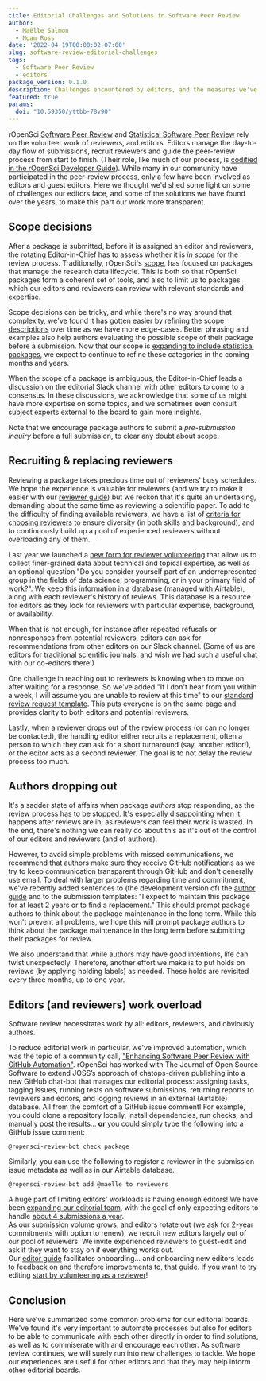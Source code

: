 ```yaml
---
title: Editorial Challenges and Solutions in Software Peer Review 
author:
  - Maëlle Salmon
  - Noam Ross
date: '2022-04-19T00:00:02-07:00'
slug: software-review-editorial-challenges
tags:
  - Software Peer Review
  - editors
package_version: 0.1.0
description: Challenges encountered by editors, and the measures we've taken to try to alleviate said problems.
featured: true
params:
  doi: "10.59350/yttbb-78v90"
---
```


rOpenSci [Software Peer Review](/software-review/) and [Statistical Software Peer Review](/software-review/) rely on the volunteer work of reviewers, and editors.
Editors manage the day-to-day flow of submissions, recruit reviewers and guide the peer-review process from start to finish.  (Their role, like much of our process, is [codified in the rOpenSci Developer Guide](https://devguide.ropensci.org/editorguide.html)).   While many in our community have participated in the peer-review process, only a few have been involved as editors and guest editors. Here we thought we'd shed some light on some of challenges our editors face, and some of the solutions we have found over the years, to make this part our work more transparent.

## Scope decisions 

After a package is submitted, before it is assigned an editor and reviewers, the rotating Editor-in-Chief has to assess whether it is _in scope_ for the review process.  Traditionally, rOpenSci's [scope](https://devguide.ropensci.org/policies.html#aims-and-scope), has focused on packages that manage the research data lifecycle. This is both so that rOpenSci packages form a coherent set of tools, and also to limit us to packages which our editors and reviewers can review with relevant standards and expertise.  

Scope decisions can be tricky, and while there's no way around that complexity, we've found it has gotten easier by refining the [scope descriptions](https://devguide.ropensci.org/policies.html#aims-and-scope) over time as we have  more edge-cases.
Better phrasing and examples also help authors evaluating the possible scope of their package before a submission.  Now that our scope is [expanding to include statistical packages](https://stats-devguide.ropensci.org/overview.html#overview-categories), we expect to continue to refine these categories in the coming months and years.

When the scope of a package is ambiguous, the Editor-in-Chief leads a discussion on the editorial Slack channel with other editors to come to a consensus.
In these discussions, we acknowledge that some of us might have more expertise on some topics, and we sometimes even consult subject experts external to the board to gain more insights.

Note that we encourage package authors to submit a _pre-submission inquiry_ before a full submission, to clear any doubt about scope.

## Recruiting & replacing reviewers

Reviewing a package takes precious time out of reviewers' busy schedules.
We hope the experience is valuable for reviewers (and we try to make it easier with our [reviewer guide](https://devguide.ropensci.org/reviewerguide.html)) but we reckon that it's quite an undertaking, demanding about the same time as reviewing a scientific paper. 
To add to the difficulty of finding available reviewers, we have a list of [criteria for choosing reviewers](https://devguide.ropensci.org/editorguide.html#criteria-for-choosing-a-reviewer) to ensure diversity (in both skills and background), and to continuously build up a pool of experienced reviewers without overloading any of them.

Last year we launched a [new form for reviewer volunteering](/blog/2021/11/18/devguide-0.7.0/#a-new-form-for-volunteer-reviewing) that allow us to collect finer-grained data about technical and topical expertise, as well as an optional question "Do you consider yourself part of an underrepresented group in the fields of data science, programming, or in your primary field of work?".
We keep this information in a database (managed with Airtable), along with each reviewer's history of reviews.  This database is a resource for editors as they look for reviewers with particular expertise, background, or availability.

When that is not enough, for instance after repeated refusals or nonresponses from potential reviewers, editors can ask for recommendations from other editors on our Slack channel. (Some of us are editors for traditional scientific journals, and wish we had such a useful chat with our co-editors there!)

One challenge in reaching out to reviewers is knowing when to move on after waiting for a response.  So we've added "If I don't hear from you within a week, I will assume you are unable to review at this time" to our [standard review request template](https://devguide.ropensci.org/reviewrequesttemplate.html). This puts everyone is on the same page and provides clarity to both editors and potential reviewers.

Lastly, when a reviewer drops out of the review process (or can no longer be contacted),
the handling editor either recruits a replacement, often a person to which they can ask for a short turnaround (say, another editor!), or the editor acts as a second reviewer.
The goal is to not delay the review process too much.

## Authors dropping out

It's a sadder state of affairs when package _authors_ stop responding, as the review process has to be stopped.
It's especially disappointing when it happens after reviews are in, as reviewers can feel their work is wasted.
In the end, there's nothing we can really do about this as it's out of the control of our editors and reviewers (and of authors).

However, to avoid simple problems with missed communications, we recommend that authors make sure they receive GitHub notifications as we try to keep communication transparent through GitHub and don't generally use email. 
To deal with larger problems regarding time and commitment, we've recently added sentences to (the development version of) the [author guide](https://devdevguide.netlify.app/authors-guide.html) and to the submission templates: "I expect to maintain this package for at least 2 years or to find a replacement."
This should prompt package authors to think about the package maintenance in the long term.
While this won't prevent all problems, we hope this will prompt package authors to think about the package maintenance in the long term before submitting their packages for review.

We also understand that while authors may have good intentions, life can twist unexpectedly. 
Therefore, another effort we make is to put holds on reviews (by applying holding labels) as needed. 
These holds are revisited every three months, up to one year.


## Editors (and reviewers) work overload 

Software review necessitates work by all: editors, reviewers, and obviously authors.

To reduce editorial work in particular, we've improved automation, which was the topic of a community call, ["Enhancing Software Peer Review with GitHub Automation"](/commcalls/dec2021-automation/). 
rOpenSci has worked with The Journal of Open Source Software to extend JOSS’s approach of chatops-driven publishing into a new GitHub chat-bot that manages our editorial process: assigning tasks, tagging issues, running tests on software submissions, returning reports to reviewers and editors, and logging reviews in an external (Airtable) database. All from the comfort of a GitHub issue comment!
For example, you could clone a repository locally, install dependencies, run checks, and manually post the   results... **or** you could simply type the following into a GitHub issue comment:

```
@ropensci-review-bot check package
```

Similarly, you can use the following to register a reviewer in the submission issue metadata as well as in our Airtable database.

```
@ropensci-review-bot add @maelle to reviewers
``` 

A huge part of limiting editors' workloads  is having enough editors!  We have been [expanding our editorial team](/tags/editors/), with the goal of only expecting editors to handle [about 4 submissions a year](https://devdevguide.netlify.app/editorguide.html#editors-responsabilities).  
As our submission volume grows, and editors rotate out (we ask for 2-year commitments with option to renew), we recruit new editors largely out of our pool of reviewers.
We invite experienced reviewers to guest-edit and ask if they want to stay on if everything works out.  
Our [editor guide](https://devguide.ropensci.org/editorguide.html) facilitates onboarding... and onboarding new editors leads to feedback on and therefore improvements to, that guide.
If you want to try editing [start by volunteering as a reviewer](/software-reviewer)!

## Conclusion

Here we've summarized some common problems for our editorial boards. 
We've found it's very important to automate processes but also for editors to be able to communicate with each other directly in order to find solutions, as well as to commiserate with and encourage each other.
As software review continues, we will surely run into new challenges to tackle.
We hope our experiences are useful for other editors and that they may help inform other editorial boards.

